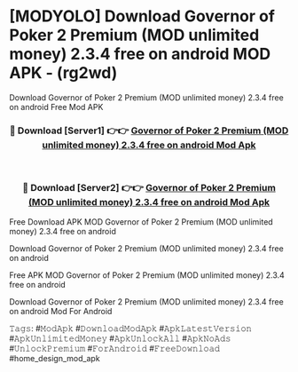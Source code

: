 # [MODYOLO] Download Governor of Poker 2 Premium (MOD unlimited money) 2.3.4 free on android MOD APK - (rg2wd)
Download Governor of Poker 2 Premium (MOD unlimited money) 2.3.4 free on android Free Mod APK

<div align="center">
<h3>🔴 Download [Server1] 👉👉 <a href="https://apk-comot.site?title=Governor_of_Poker_2_Premium_(MOD_unlimited_money)_2.3.4_free_on_android">Governor of Poker 2 Premium (MOD unlimited money) 2.3.4 free on android Mod Apk</a></h3><br>

<h3>🔴 Download [Server2] 👉👉 <a href="https://apk-comot.site?title=Governor_of_Poker_2_Premium_(MOD_unlimited_money)_2.3.4_free_on_android">Governor of Poker 2 Premium (MOD unlimited money) 2.3.4 free on android Mod Apk</a></h3>
</div>


Free Download APK MOD Governor of Poker 2 Premium (MOD unlimited money) 2.3.4 free on android

Download Governor of Poker 2 Premium (MOD unlimited money) 2.3.4 free on android 

Free APK MOD Governor of Poker 2 Premium (MOD unlimited money) 2.3.4 free on android 

Download Governor of Poker 2 Premium (MOD unlimited money) 2.3.4 free on android Mod For Android

𝚃𝚊𝚐𝚜: #𝙼𝚘𝚍𝙰𝚙𝚔 #𝙳𝚘𝚠𝚗𝚕𝚘𝚊𝚍𝙼𝚘𝚍𝙰𝚙𝚔 #𝙰𝚙𝚔𝙻𝚊𝚝𝚎𝚜𝚝𝚅𝚎𝚛𝚜𝚒𝚘𝚗 #𝙰𝚙𝚔𝚄𝚗𝚕𝚒𝚖𝚒𝚝𝚎𝚍𝙼𝚘𝚗𝚎𝚢 #𝙰𝚙𝚔𝚄𝚗𝚕𝚘𝚌𝚔𝙰𝚕𝚕 #𝙰𝚙𝚔𝙽𝚘𝙰𝚍𝚜 #𝚄𝚗𝚕𝚘𝚌𝚔𝙿𝚛𝚎𝚖𝚒𝚞𝚖 #𝙵𝚘𝚛𝙰𝚗𝚍𝚛𝚘𝚒𝚍 #𝙵𝚛𝚎𝚎𝙳𝚘𝚠𝚗𝚕𝚘𝚊𝚍 #home_design_mod_apk